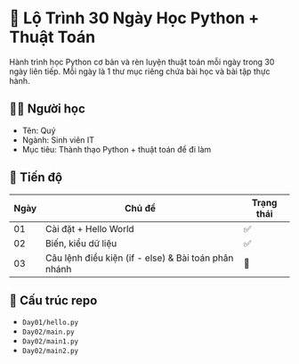 # 📘 Lộ Trình 30 Ngày Học Python + Thuật Toán

Hành trình học Python cơ bản và rèn luyện thuật toán mỗi ngày trong 30 ngày liên tiếp. Mỗi ngày là 1 thư mục riêng chứa bài học và bài tập thực hành.

## 🧑‍🎓 Người học
- Tên: Quý
- Ngành: Sinh viên IT
- Mục tiêu: Thành thạo Python + thuật toán để đi làm

## 📅 Tiến độ

| Ngày | Chủ đề                      | Trạng thái |
|------|-----------------------------|------------|
| 01   | Cài đặt + Hello World       | ✅         |
| 02   | Biến, kiểu dữ liệu          | ✅         |
| 03   | Câu lệnh điều kiện (if - else) & Bài toán phân nhánh          | 🔄         |

## 📂 Cấu trúc repo

- `Day01/hello.py`
- `Day02/main.py`
- `Day02/main1.py`
- `Day02/main2.py`
